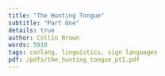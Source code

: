 ```yaml
---
title: "The Hunting Tongue"
subtitle: "Part One"
details: true
author: Collin Brown
words: 5910
tags: conlang, linguistics, sign languages
pdf: /pdfs/the_hunting_tongue_pt1.pdf
---
```


<html><meta content="text/html; charset=UTF-8" http-equiv="content-type">
        <style type="text/css">
            table td,table th {
                padding: 0
            }

            .c13 {
                border-right-style: solid;
                padding: 5pt 5pt 5pt 5pt;
                border-bottom-color: #000000;
                border-top-width: 1pt;
                border-right-width: 1pt;
                border-left-color: #000000;
                vertical-align: middle;
                border-right-color: #000000;
                border-left-width: 1pt;
                border-top-style: solid;
                background-color: #e6b8af;
                border-left-style: solid;
                border-bottom-width: 1pt;
                width: 52.5pt;
                border-top-color: #000000;
                border-bottom-style: solid
            }

            .c34 {
                border-right-style: solid;
                padding: 5pt 5pt 5pt 5pt;
                border-bottom-color: #000000;
                border-top-width: 1pt;
                border-right-width: 1pt;
                border-left-color: #000000;
                vertical-align: middle;
                border-right-color: #000000;
                border-left-width: 1pt;
                border-top-style: solid;
                background-color: #b7b7b7;
                border-left-style: solid;
                border-bottom-width: 1pt;
                width: 52.5pt;
                border-top-color: #000000;
                border-bottom-style: solid
            }

            .c6 {
                border-right-style: solid;
                padding: 5pt 5pt 5pt 5pt;
                border-bottom-color: #000000;
                border-top-width: 1pt;
                border-right-width: 1pt;
                border-left-color: #000000;
                vertical-align: middle;
                border-right-color: #000000;
                border-left-width: 1pt;
                border-top-style: solid;
                background-color: #e6b8af;
                border-left-style: solid;
                border-bottom-width: 1pt;
                width: 57.8pt;
                border-top-color: #000000;
                border-bottom-style: solid
            }

            .c24 {
                border-right-style: solid;
                padding: 5pt 5pt 5pt 5pt;
                border-bottom-color: #000000;
                border-top-width: 1pt;
                border-right-width: 1pt;
                border-left-color: #000000;
                vertical-align: middle;
                border-right-color: #000000;
                border-left-width: 1pt;
                border-top-style: solid;
                background-color: #cccccc;
                border-left-style: solid;
                border-bottom-width: 1pt;
                width: 53.2pt;
                border-top-color: #000000;
                border-bottom-style: solid
            }

            .c50 {
                border-right-style: solid;
                padding: 5pt 5pt 5pt 5pt;
                border-bottom-color: #000000;
                border-top-width: 1pt;
                border-right-width: 1pt;
                border-left-color: #000000;
                vertical-align: middle;
                border-right-color: #000000;
                border-left-width: 1pt;
                border-top-style: solid;
                background-color: #efefef;
                border-left-style: solid;
                border-bottom-width: 1pt;
                width: 57.8pt;
                border-top-color: #000000;
                border-bottom-style: solid
            }

            .c31 {
                border-right-style: solid;
                padding: 5pt 5pt 5pt 5pt;
                border-bottom-color: #000000;
                border-top-width: 1pt;
                border-right-width: 1pt;
                border-left-color: #000000;
                vertical-align: middle;
                border-right-color: #000000;
                border-left-width: 1pt;
                border-top-style: solid;
                background-color: #fce5cd;
                border-left-style: solid;
                border-bottom-width: 1pt;
                width: 52.5pt;
                border-top-color: #000000;
                border-bottom-style: solid
            }

            .c53 {
                border-right-style: solid;
                padding: 5pt 5pt 5pt 5pt;
                border-bottom-color: #000000;
                border-top-width: 1pt;
                border-right-width: 1pt;
                border-left-color: #000000;
                vertical-align: middle;
                border-right-color: #000000;
                border-left-width: 1pt;
                border-top-style: solid;
                background-color: #fce5cd;
                border-left-style: solid;
                border-bottom-width: 1pt;
                width: 57.8pt;
                border-top-color: #000000;
                border-bottom-style: solid
            }

            .c33 {
                border-right-style: solid;
                padding: 5pt 5pt 5pt 5pt;
                border-bottom-color: #000000;
                border-top-width: 1pt;
                border-right-width: 1pt;
                border-left-color: #000000;
                vertical-align: middle;
                border-right-color: #000000;
                border-left-width: 1pt;
                border-top-style: solid;
                background-color: #d9d9d9;
                border-left-style: solid;
                border-bottom-width: 1pt;
                width: 172.5pt;
                border-top-color: #000000;
                border-bottom-style: solid
            }

            .c9 {
                border-right-style: solid;
                padding: 5pt 5pt 5pt 5pt;
                border-bottom-color: #000000;
                border-top-width: 1pt;
                border-right-width: 1pt;
                border-left-color: #000000;
                vertical-align: middle;
                border-right-color: #000000;
                border-left-width: 1pt;
                border-top-style: solid;
                background-color: #f4cccc;
                border-left-style: solid;
                border-bottom-width: 1pt;
                width: 53.2pt;
                border-top-color: #000000;
                border-bottom-style: solid
            }

            .c45 {
                border-right-style: solid;
                padding: 5pt 5pt 5pt 5pt;
                border-bottom-color: #000000;
                border-top-width: 1pt;
                border-right-width: 1pt;
                border-left-color: #000000;
                vertical-align: middle;
                border-right-color: #000000;
                border-left-width: 1pt;
                border-top-style: solid;
                background-color: #efefef;
                border-left-style: solid;
                border-bottom-width: 1pt;
                width: 58.5pt;
                border-top-color: #000000;
                border-bottom-style: solid
            }

            .c27 {
                border-right-style: solid;
                padding: 5pt 5pt 5pt 5pt;
                border-bottom-color: #000000;
                border-top-width: 1pt;
                border-right-width: 1pt;
                border-left-color: #000000;
                vertical-align: middle;
                border-right-color: #000000;
                border-left-width: 1pt;
                border-top-style: solid;
                background-color: #efefef;
                border-left-style: solid;
                border-bottom-width: 1pt;
                width: 52.5pt;
                border-top-color: #000000;
                border-bottom-style: solid
            }

            .c20 {
                border-right-style: solid;
                padding: 5pt 5pt 5pt 5pt;
                border-bottom-color: #000000;
                border-top-width: 1pt;
                border-right-width: 1pt;
                border-left-color: #000000;
                vertical-align: middle;
                border-right-color: #000000;
                border-left-width: 1pt;
                border-top-style: solid;
                background-color: #d9d9d9;
                border-left-style: solid;
                border-bottom-width: 1pt;
                width: 57.8pt;
                border-top-color: #000000;
                border-bottom-style: solid
            }

            .c37 {
                border-right-style: solid;
                padding: 5pt 5pt 5pt 5pt;
                border-bottom-color: #000000;
                border-top-width: 1pt;
                border-right-width: 1pt;
                border-left-color: #000000;
                vertical-align: middle;
                border-right-color: #000000;
                border-left-width: 1pt;
                border-top-style: solid;
                background-color: #d9d9d9;
                border-left-style: solid;
                border-bottom-width: 1pt;
                width: 48.8pt;
                border-top-color: #000000;
                border-bottom-style: solid
            }

            .c8 {
                border-right-style: solid;
                padding: 5pt 5pt 5pt 5pt;
                border-bottom-color: #000000;
                border-top-width: 1pt;
                border-right-width: 1pt;
                border-left-color: #000000;
                vertical-align: middle;
                border-right-color: #000000;
                border-left-width: 1pt;
                border-top-style: solid;
                background-color: #efefef;
                border-left-style: solid;
                border-bottom-width: 1pt;
                width: 32.2pt;
                border-top-color: #000000;
                border-bottom-style: solid
            }

            .c2 {
                border-right-style: solid;
                padding: 5pt 5pt 5pt 5pt;
                border-bottom-color: #000000;
                border-top-width: 1pt;
                border-right-width: 1pt;
                border-left-color: #000000;
                vertical-align: middle;
                border-right-color: #000000;
                border-left-width: 1pt;
                border-top-style: solid;
                background-color: #f4cccc;
                border-left-style: solid;
                border-bottom-width: 1pt;
                width: 57.8pt;
                border-top-color: #000000;
                border-bottom-style: solid
            }

            .c10 {
                border-right-style: solid;
                padding: 5pt 5pt 5pt 5pt;
                border-bottom-color: #000000;
                border-top-width: 1pt;
                border-right-width: 1pt;
                border-left-color: #000000;
                vertical-align: middle;
                border-right-color: #000000;
                border-left-width: 1pt;
                border-top-style: solid;
                background-color: #b7b7b7;
                border-left-style: solid;
                border-bottom-width: 1pt;
                width: 53.2pt;
                border-top-color: #000000;
                border-bottom-style: solid
            }

            .c7 {
                border-right-style: solid;
                padding: 5pt 5pt 5pt 5pt;
                border-bottom-color: #000000;
                border-top-width: 1pt;
                border-right-width: 1pt;
                border-left-color: #000000;
                vertical-align: middle;
                border-right-color: #000000;
                border-left-width: 1pt;
                border-top-style: solid;
                background-color: #b7b7b7;
                border-left-style: solid;
                border-bottom-width: 1pt;
                width: 398.2pt;
                border-top-color: #000000;
                border-bottom-style: solid
            }

            .c36 {
                border-right-style: solid;
                padding: 5pt 5pt 5pt 5pt;
                border-bottom-color: #000000;
                border-top-width: 1pt;
                border-right-width: 1pt;
                border-left-color: #000000;
                vertical-align: middle;
                border-right-color: #000000;
                border-left-width: 1pt;
                border-top-style: solid;
                border-left-style: solid;
                border-bottom-width: 1pt;
                width: 52.5pt;
                border-top-color: #000000;
                border-bottom-style: solid
            }

            .c57 {
                border-right-style: solid;
                padding: 5pt 5pt 5pt 5pt;
                border-bottom-color: #000000;
                border-top-width: 1pt;
                border-right-width: 1pt;
                border-left-color: #000000;
                vertical-align: middle;
                border-right-color: #000000;
                border-left-width: 1pt;
                border-top-style: solid;
                border-left-style: solid;
                border-bottom-width: 1pt;
                width: 58.5pt;
                border-top-color: #000000;
                border-bottom-style: solid
            }

            .c62 {
                border-right-style: solid;
                padding: 5pt 5pt 5pt 5pt;
                border-bottom-color: #000000;
                border-top-width: 1pt;
                border-right-width: 1pt;
                border-left-color: #000000;
                vertical-align: middle;
                border-right-color: #000000;
                border-left-width: 1pt;
                border-top-style: solid;
                border-left-style: solid;
                border-bottom-width: 1pt;
                width: 48.8pt;
                border-top-color: #000000;
                border-bottom-style: solid
            }

            .c65 {
                border-right-style: solid;
                padding: 5pt 5pt 5pt 5pt;
                border-bottom-color: #000000;
                border-top-width: 1pt;
                border-right-width: 1pt;
                border-left-color: #000000;
                vertical-align: middle;
                border-right-color: #000000;
                border-left-width: 1pt;
                border-top-style: solid;
                border-left-style: solid;
                border-bottom-width: 1pt;
                width: 57.8pt;
                border-top-color: #000000;
                border-bottom-style: solid
            }

            .c70 {
                border-right-style: solid;
                padding: 5pt 5pt 5pt 5pt;
                border-bottom-color: #000000;
                border-top-width: 1pt;
                border-right-width: 1pt;
                border-left-color: #000000;
                vertical-align: middle;
                border-right-color: #000000;
                border-left-width: 1pt;
                border-top-style: solid;
                border-left-style: solid;
                border-bottom-width: 1pt;
                width: 404.2pt;
                border-top-color: #000000;
                border-bottom-style: solid
            }

            .c26 {
                border-right-style: solid;
                padding: 5pt 5pt 5pt 5pt;
                border-bottom-color: #000000;
                border-top-width: 1pt;
                border-right-width: 1pt;
                border-left-color: #000000;
                vertical-align: middle;
                border-right-color: #000000;
                border-left-width: 1pt;
                border-top-style: solid;
                border-left-style: solid;
                border-bottom-width: 1pt;
                width: 57pt;
                border-top-color: #000000;
                border-bottom-style: solid
            }

            .c58 {
                border-right-style: solid;
                padding: 5pt 5pt 5pt 5pt;
                border-bottom-color: #000000;
                border-top-width: 1pt;
                border-right-width: 1pt;
                border-left-color: #000000;
                vertical-align: middle;
                border-right-color: #000000;
                border-left-width: 1pt;
                border-top-style: solid;
                border-left-style: solid;
                border-bottom-width: 1pt;
                width: 32.2pt;
                border-top-color: #000000;
                border-bottom-style: solid
            }

            .c51 {
                border-right-style: solid;
                padding: 5pt 5pt 5pt 5pt;
                border-bottom-color: #000000;
                border-top-width: 1pt;
                border-right-width: 1pt;
                border-left-color: #000000;
                vertical-align: middle;
                border-right-color: #000000;
                border-left-width: 1pt;
                border-top-style: solid;
                border-left-style: solid;
                border-bottom-width: 1pt;
                width: 317.2pt;
                border-top-color: #000000;
                border-bottom-style: solid
            }

            .c35 {
                border-right-style: solid;
                padding: 5pt 5pt 5pt 5pt;
                border-bottom-color: #000000;
                border-top-width: 1pt;
                border-right-width: 1pt;
                border-left-color: #000000;
                vertical-align: middle;
                border-right-color: #000000;
                border-left-width: 1pt;
                border-top-style: solid;
                border-left-style: solid;
                border-bottom-width: 1pt;
                width: 53.2pt;
                border-top-color: #000000;
                border-bottom-style: solid
            }

            .c69 {
                border-right-style: solid;
                padding: 5pt 5pt 5pt 5pt;
                border-bottom-color: #000000;
                border-top-width: 1pt;
                border-right-width: 1pt;
                border-left-color: #000000;
                vertical-align: middle;
                border-right-color: #000000;
                border-left-width: 1pt;
                border-top-style: solid;
                border-left-style: solid;
                border-bottom-width: 1pt;
                width: 81pt;
                border-top-color: #000000;
                border-bottom-style: solid
            }

            .c68 {
                border-right-style: solid;
                padding: 5pt 5pt 5pt 5pt;
                border-bottom-color: #000000;
                border-top-width: 1pt;
                border-right-width: 1pt;
                border-left-color: #000000;
                vertical-align: middle;
                border-right-color: #000000;
                border-left-width: 1pt;
                border-top-style: solid;
                border-left-style: solid;
                border-bottom-width: 1pt;
                width: 173.2pt;
                border-top-color: #000000;
                border-bottom-style: solid
            }

            .c18 {
                margin-left: 72pt;
                padding-top: 0pt;
                padding-left: 0pt;
                padding-bottom: 0pt;
                line-height: 2.0;
                orphans: 2;
                widows: 2;
                text-align: left;
                margin-right: 36pt
            }

            .c21 {
                margin-left: 36pt;
                padding-top: 0pt;
                padding-bottom: 0pt;
                line-height: 2.0;
                page-break-after: avoid;
                orphans: 2;
                widows: 2;
                text-align: left;
                margin-right: 36pt
            }

            .c5 {
                margin-left: 36pt;
                padding-top: 0pt;
                text-indent: 36pt;
                padding-bottom: 0pt;
                line-height: 2.0;
                orphans: 2;
                widows: 2;
                text-align: left;
                margin-right: 36pt
            }

            .c22 {
                margin-left: 36pt;
                padding-top: 0pt;
                padding-bottom: 0pt;
                line-height: 2.0;
                orphans: 2;
                widows: 2;
                text-align: left;
                margin-right: 36pt
            }

            .c11 {
                color: #000000;
                font-weight: 700;
                text-decoration: none;
                vertical-align: baseline;
                font-size: 12pt;
                font-family: "Times New Roman";
                font-style: italic
            }

            .c55 {
                padding-top: 0pt;
                padding-bottom: 0pt;
                line-height: 2.0;
                page-break-after: avoid;
                orphans: 2;
                widows: 2;
                text-align: center
            }

            .c3 {
                color: #000000;
                font-weight: 400;
                text-decoration: none;
                vertical-align: baseline;
                font-size: 10pt;
                font-family: "Times New Roman";
                font-style: italic
            }

            .c17 {
                color: #000000;
                font-weight: 700;
                text-decoration: none;
                vertical-align: baseline;
                font-size: 12pt;
                font-family: "Times New Roman";
                font-style: normal
            }

            .c46 {
                padding-top: 0pt;
                padding-bottom: 0pt;
                line-height: 2.0;
                orphans: 2;
                widows: 2;
                text-align: left;
                margin-right: 36pt
            }

            .c0 {
                color: #000000;
                font-weight: 400;
                text-decoration: none;
                vertical-align: baseline;
                font-size: 12pt;
                font-family: "Times New Roman";
                font-style: normal
            }

            .c48 {
                color: #000000;
                font-weight: 400;
                text-decoration: none;
                vertical-align: baseline;
                font-size: 12pt;
                font-family: "Times New Roman"
            }

            .c30 {
                color: #000000;
                font-weight: 400;
                text-decoration: none;
                vertical-align: baseline;
                font-family: "Times New Roman";
                font-style: normal
            }

            .c19 {
                color: #000000;
                font-weight: 400;
                text-decoration: none;
                font-size: 12pt;
                font-family: "Times New Roman";
                font-style: normal
            }

            .c15 {
                padding-top: 0pt;
                padding-bottom: 0pt;
                line-height: 1.0;
                orphans: 2;
                widows: 2;
                text-align: left
            }

            .c47 {
                padding-top: 0pt;
                padding-bottom: 0pt;
                line-height: 2.0;
                orphans: 2;
                widows: 2;
                text-align: left
            }

            .c49 {
                color: #000000;
                font-weight: 400;
                text-decoration: none;
                vertical-align: baseline;
                font-family: "Times New Roman"
            }

            .c52 {
                margin-left: auto;
                border-spacing: 0;
                border-collapse: collapse;
                margin-right: auto
            }

            .c1 {
                padding-top: 0pt;
                padding-bottom: 0pt;
                line-height: 1.0;
                text-align: center
            }

            .c4 {
                text-decoration-skip-ink: none;
                -webkit-text-decoration-skip: none;
                color: #1155cc;
                text-decoration: underline
            }

            .c32 {
                text-decoration-skip-ink: none;
                -webkit-text-decoration-skip: none;
                text-decoration: underline
            }

            .c61 {
                text-decoration-skip-ink: none;
                -webkit-text-decoration-skip: none;
                text-decoration: line-through
            }

            .c71 {
                background-color: #ffffff;
                max-width: 468pt;
                padding: 72pt 72pt 72pt 72pt
            }

            .c29 {
                color: inherit;
                text-decoration: inherit
            }

            .c63 {
                width: 33%;
                height: 1px
            }

            .c56 {
                padding: 0;
                margin: 0
            }

            .c42 {
                font-size: 14pt;
                font-weight: 700
            }

            .c12 {
                height: 0pt
            }

            .c14 {
                font-size: 10pt
            }

            .c59 {
                background-color: #fce5cd
            }

            .c28 {
                font-style: italic
            }

            .c60 {
                background-color: #efefef
            }

            .c38 {
                background-color: #f4cccc
            }

            .c54 {
                background-color: #d9d9d9
            }

            .c40 {
                background-color: #cccccc
            }

            .c39 {
                height: 22pt
            }

            .c25 {
                height: 12pt
            }

            .c16 {
                vertical-align: super
            }

            .c64 {
                height: 18pt
            }

            .c67 {
                margin-left: 72pt
            }

            .c43 {
                font-size: 8pt
            }

            .c72 {
                font-size: 14pt
            }

            .c41 {
                background-color: #e6b8af
            }

            .c66 {
                background-color: #b7b7b7
            }

            .c23 {
                height: 20pt
            }

            .c44 {
                background-color: #fff2cc
            }
        </style>
    </head>

On [a (not-so) recent Reddit thread](https://www.reddit.com/r/conlangs/comments/ufqfhb/are_there_any_conlang_ideas_that_intrigue_you_but/) on the [/r/conlangs subreddit](https://www.reddit.com/r/conlangs/), user [/u/Pace-Quirky](https://www.reddit.com/user/Pace-Quirky) floated the idea of a mixed spoken and sign language, and I chimed in with a link to Logan Kearsley’s [“Thoughts on Sign Language Design,”](https://gliese1337.blogspot.com/2016/09/thoughts-on-sign-language-design.html?m=1) in which he discusses the evolution of modern American Sign Language from Old French Sign Language.^[When I began this essay, this thread was recent, but it is increasingly less-so as the scope of this essay grows and other tasks eat up my time.] This got me thinking: I’ve been wanting to design a sign language for a while now; similarly, I’ve had something of an interest in Chakobsa (the [Caucasian language](https://en.wikipedia.org/wiki/Chakobsa), not the [*Dune* one](https://dune.fandom.com/wiki/Chakobsa)); and it occurred to me a few days ago that it might be interesting to explore the evolution of sign languages and secret languages by creating one of my own. Today, we’ll be creating a mixed language, both spoken and signed, that will serve as a secret language among the nobility of some far-flung region in my fantasy fiction, and hopefully we’ll learn a little something along the way.

I feel I should state up front that a hybrid sign-spoken language goes against the inherent purpose of sign languages; that is, a hybrid language is biased towards those who are hearing. This put me off developing such a language for a while; I didn’t want it to seem as though the signed portions of the language were decorative or fanciful as that would seem to diminish the importance of sign languages and deaf culture. However, I think such a project could yield quite interesting results and so I want to be explicit that this is an entirely artistic endeavor.

Hopefully this explanation satisfies you, but I would love to hear more people’s opinions on this subject.

# 1 | THE HUNTING LANGUAGE

Chakobsa is a language made by David Peterson, Frank Herbert, and a caste of Circassian knights from the Caucasus—or something like that, if Google is to be believed. There are really two things that people refer to as Chakosa: the first, a secret language used by Circassian nobility, often referred to as “The Hunting Tongue,” about which we know too little, and the second, a language from Frank Herbert’s *Dune*, used by various peoples and factions in the story, recently fleshed out into a full constructed language by David Peterson for the adaptation by Dennis Villeneuve.

This first Chakobsa is referenced in a few books and a handful of accounts, but it is difficult to say anything substantial about it other than that it might be a sort of code in the vein of Pig Latin—based on Circassian—though it may alternatively have been a distinct language ambiguously related to the local Caucasian family. In any case, this Chakobsa was used by the knights and princes of Circassia as a secret language, meant to ensure important information could be kept entirely between them. We know that it existed; we know roughly where it was used and who used it; and beyond that, to my knowledge, we know almost nothing.

*Dune’s* Chakobsa, on the other hand, was recently fleshed out into a conlang, so while there’s more to say about it there isn’t much worth discussing here (since our language will look considerably different). I’ll direct you to a brief look at Chakobsan orthography and Peterson’s streams, during which he has done some translations in the language. Much like the real-world’s Chakobsa, it seems like whoever controls which details get out about Peterson’s version of the language has opted for secrecy.

When it comes to the phonology of Peterson’s Chakobsa, we can make a few guesses based on its orthography, though presuming that the writing system is less-than-phonetic, any guesses will be just that: guesses. The language seems to be reminiscent of modern Arabic languages, featuring three short vowels, /i u a/, and five long vowels, /iː uː eː oː aː/. There are a few diphthongs, again like Arabic, but accurate IPA notation seems to disappear when it comes to the consonants. Fishing around through his streams, we can piece together an idea of the language: it seems to feature plain, voiced, and ejective stops with a couple affricates, presumably /t͡s/ and /t͡ʃ/. There appear to be dental non-sibilant fricatives, again like (Classical) Arabic, and a uvular stop, /q/. The Semitic influences are undeniable, I think, though the writing system is much more akin to the Brahmic scripts, especially Tamil. It definitely seems neat, if the bits and pieces I’ve managed to find are any indication, though we should probably move on before we get too wrapped up in it. Our purpose here isn’t to design a language akin to his nor even to the Caucasian languages necessarily.

We’re more interested in the broad idea than in the particulars; our hunting tongue will draw on a great number of sources—the Circassian languages, of course, if only because I love the Caucasian languages a little too much, but also several other families. Any similarities with Peterson’s will be entirely accidental (or, likelier, due to our drawing on similar influences). I likely won’t be able to restrain myself: I’ll put together a little writing system for our language; I’ve been itching to draw on Hebrew and Javanese, so that’ll be where we find our own influences.

This essentially wraps up our brief exploration of Chakobsa and my laying out of a vague roadmap for the rest of this essay. Sadly, there isn’t a whole lot to say about the real world’s Chakobsa, and *Dune*’s isn’t entirely pertinent to our discussion here today, so it’s about time we get around to talking about sign languages.

# 2 | SIGN LANGUAGE CHARACTERISTICS & ORIGIN

It really is a shame more conlangers don’t create sign languages, though I understand why they tend not to: most of us, I assume, use spoken languages as our primary means of communication, so it makes sense that our interest would be in that form primarily. There exist a number of purely written conlangs—that is, conlangs which lack any phonology at all, not those that simply go unspoken—and while these are neat, I’ve not run into too many that go the opposite direction: lacking an (in-world) writing system. To bring Peterson back again, Dothraki from *Game of Thrones* lacks a script; its speakers are nomadic peoples who haven’t developed a need for one, but I honestly can’t call to mind many others (at least, among the big names) that share this (lack of a) feature.

Plenty of real world languages lack a script or don’t make frequent use of one. Many of the Caucasian languages are primarily spoken, with their speakers writing in Georgian or Russian, and the same goes for some of the Chinese languages and Mandarin. We could do the same for our hunting language, but I’m also just a sucker for creating writing systems, so I don’t know if I can help myself. Ah, but we’re meant to be talking about sign languages.

Sign languages have existed for quite a long time, but it wasn’t until the early modern period that we saw—at least, in Europe—their institutional systematization and diffusion.^[Power JM, Grimm GW, List J-M. 2020 Evolutionary dynamics in the dispersal of sign languages. R. Soc. open sci. 7: 191100. [http://dx.doi.org/10.1098/rsos.191100](http://dx.doi.org/10.1098/rsos.191100)] Their evolution has been studied extensively, though their classification into nice families seems to elude academics; it isn’t clear precisely where all modern sign languages evolved from, though the sign language that most my readers will be most familiar with, American sign language (ASL), ultimately comes from Old French Sign Language (OFSL). Modern French sign language (FSL) also came from OFSL, though ASL and FSL are no longer mutually intelligible. Like spoken languages, sign languages evolve and dissimilate, so there must be some discernible mechanisms driving this that we can emulate in our own conlang.

First, we should talk about the distinctive features of signs and determine which notation we might use to describe them. Then, I’d like to briefly talk about how the context in which our language will be situated might affect its development (specifically with regards to its signs).

Those without much experience with sign languages might think that the only real mechanism for conveying information is the hands, but many sign languages make use of a number of related dimensions and mechanisms that make describing signs somewhat more difficult than (broadly) describing phonemes. Consulting David Peterson’s [Sign Language IPA (SLIPA)](https://dedalvs.com/slipa.html), we can break the various dimensions common to sign languages down into the following: the place where the sign is made (on or near the body), the movement of the hand(s), their shape, their orientation, facial expressions and gestures, and indexation (or the referencing of certain arguments by direct gesturing, pointing, etc).^[Peterson, David. “Sign Language IPA,” [dedalvs.com](https://dedalvs.com/) (Oct. 2021): [https://dedalvs.com/slipa.html](https://dedalvs.com/slipa.html)] Peterson has outlined a notation for describing these which I will likely draw on to develop our signs; I considered my two alternatives—creating my own notation or simply describing each sign in long-form—and while I will probably resort to the latter in many places, it might do well to try out SLIPA, if only to bring it marginally more into the mainstream conlang discourse.

In her 1991 article on “Urban and Rural Sign Language in India,” Jill Jepson explores the differences between the sign languages employed by India’s deaf urbanites and its rural deaf communities, specifically looking at the two languages’ communicative efficacy. She characterizes the former—urban ISL (or UISL—as “appeal[ing] primarily to linguistic conventions shared by members of the sign community” while the latter—rural ISL (or RISL)—appeals instead to “communal nonlinguistic knowledge of the cultural and physical environment.”^[Jepson, Jill. “Urban and Rural Sign Language in India,” *Language in Society* 20, no. 1 (Mar. 1991): 38.] That is to say that the context in which these languages are acquired and transmitted shapes the degree of arbitrariness and iconicity to be found in their signs—each being particularly equipped to transmit information between the members of their respective communities. Granted, this article is now around thirty years old, we can draw on it in conjunction with some more recent publications to determine how our language might look due to the context in which it is situated.

Jepson describes RISL as “a collection of related community-based or even familiosyncratic idioms used by deaf individuals and by the hearing when they interact with deaf people.”^[Jepson, “Sign Language in India, 41.] In essence, RISL grew out of highly localized sign languages and remains very distinct from place to place, unlike the relative universality of UISL. We would expect our constructed language, arising in pre-modern times, to reflect this highly localized nature, and it would be reasonable to assume that it would have grown out of a tight-knit community, maybe even a family. Since we lack any examples of truly half-spoken, half-signed languages in our world—only the interwoven use of distinct fully spoken and fully signed languages—we’re going to have to reason about why we pick and choose particular features more on the basis of believability than reality. That is, since we can’t say, “feature X makes sense because it can be found in natural language Y,” we’ll have to say “feature X makes sense because it has certain similarities to feature Y which is present in natural language Z.” For example, we know that sound symbolism and its signed equivalent exist but we have (to my knowledge) no wealth of research about their interaction: do we say that our constructed language sees no interplay between the two or do we extrapolate a sort of hybrid sound-sign symbolism? Since the latter approach would seem to have more room for creativity, we’re going to go with it, though it will require that we engage in a bit more reasoning and explanation for each feature we add.

You’re going to run into this problem whenever you’re making languages that don’t quite fit the structures found in our world, but the existence of a language similar to the one we’re making doesn’t seem to be outside the realm of believability so we still have room to appeal to real world examples of spoken and signed languages to back up any claims we make.

To return to real world sign languages, we see a similar situation to the division between UISL and RISL in Trinidad, as Ben Braithwaite reports in his much more recent article, “Language Contact and the History of Sign Language in Trinidad and Tobago.” Within, he describes two accounts of the use of local signs before the introduction of ASL to the islands; the first, a government account, states that local signs existed for “the names of foods, fruits, vegetables, and festivals which are indigenous to [the] islands” but were not extensive enough to form a unique language. On the other hand, Braithwaite states that older members of the community “insist that they already had their own language, developed in the school and passed on through successive generations.”^[Braithwaite, Ben. “Language Contact and the History of Sign Language in Trinidad and Tobago,” *Sign Language Studies* 19, no. 1 (Fall 2018): 6.] This disjoint between accounts somewhat mirrors the language used in discussions of RISL and UISL, with the former often being seen as “rustic” or “primitive.” We obviously know that no language is primitive—each is equipped for its purposes and can evolve to accommodate new modes, but it can tell us a bit about how we might expect our constructed language to function. We might expect our language to have developed out of a fusion—not quite a pidginization, though perhaps similar—which saw the sign language extended in its use, spreading beyond the small family or community which produced it, and eventually interweaving with the spoken language inextricably. We see the melding of sign languages in the real world: to return to the Trinidad and Tobago example, Braithwaite states that “younger signers see TTSL as a mixed language, combining indigenous forms with influence from ASL,” while older signers are more likely to “consider ASL and TTSL to be completely different languages.”^[Braithwaite, “History of Sign Language in Trinidad and Tobago,” 14.] Similarly, creoles and pidgins form when spoken languages blend together.^[Of course, this is more complicated than a simple “blending,” but this isn’t an essay about creoles so we’ll leave it at that.] If we extend this model to a spoken and signed hybrid language, we might see older speakers use two distinct languages, one spoken and one signed, with younger speakers progressively mixing the two, until later generations no longer recognize the difference between them. We would expect to see certain patterns in the resulting language akin to those found in pidgins and creoles: speakers might shift the meanings of signs to be closer in line with their associated spoken words (and vice versa) and the grammar of the spoken and signed languages would likely adjust—to some degree—to fit with the other.

One pitfall I want to avoid though is treating the signed portion of the language as subordinate to the spoken half; instead, I’d like to make a language where each complements the other. We might imagine a language that has three different modes: a fully spoken mode (for those who cannot see one one another), a fully signed mode (for deaf signers or those who cannot or do not want to be heard), and the mixed mode (for standard use). However, this seems to cast into doubt whether each isn’t really an independent language, and we aren’t setting out here to make two languages, only one.

Furthermore, we have to (again) acknowledge the fact that such a hybrid language goes against the purpose of real-world sign languages and is inherently biased to those who are not deaf. Many are familiar with sim-com, or simultaneous communication, which is the use of one sign language at the same time as one spoken language, but this is obviously not the kind of system we hope to make; however, it does (somewhat) avoid this bias towards non-deaf people (albeit often imperfectly).

One idea regarding the interplay of signs and speech that I was initially a fan of is this: we would use the signed portion of a word much like how (some) Chinese characters use radicals. The opposite could also be true for other words: spoken portions could sometimes serve to distinguish between homosigns (words that are signed the same way). For example, if English were to feature this, we may say the words “bat” and “bat” while signing the words for animal and tool respectively in order to differentiate between them. The inverse would see us use spoken components to distinguish homosigns—ʙᴇᴇʀ and ʙʀᴏᴡɴ are near homosigns, so we’ll use them; you would sign ʙᴇᴇʀ while saying “drink,” or something to that effect, and you would sign ʙʀᴏᴡɴ while saying “color.” This does strike some sort of balance—neither the signed nor spoken parts of a given word would be more or less important than the other—but I do worry that sticking to this method relegates both components of the language to a single role. Instead, this will be one of many ways that the signed and spoken portions of our language intertwine. Most words will not work this way; I truly do not want to relegate either part of the language to a secondary status.

# 3 | SIGNED PHONOLOGY

I intend to use David Peterson’s SLIPA to outline the signs in this language; I haven’t actually seen anyone use it before, though perhaps this speaks more to my own ignorance than to any actual lack of examples. Back in 2017, David Peterson noted that he hadn’t run into any examples of conlangers using SLIPA, though that was six years ago so there’s a good chance at least someone has made use of it since.^[Peterson seems to do some amount of communication on Tumblr, which is where I found him [talking a bit about SLIPA](https://www.tumblr.com/blog/view/dedalvs/155445835115?source=share).] In any case, as I’m not nearly as familiar with SLIPA as I am with the IPA, obviously, there’s a good chance I slip up here and there. Try not to hold it against me.

In terms of our approach, the most obvious influence on the signed portion of our language is likely to be Peterson’s [KNSL](https://dedalvs.com/knsl/main.html). There aren’t a whole lot of constructed sign languages out there; fewer, which make use of SLIPA. I don’t intend to ~~steal~~ borrow any of KNSL’s phonology (at least not directly), only to take Peterson’s approach to sign-conlanging as a guide.

For the signed portion of our language, we’re going to need to outline a phonology; this includes hand-shapes, placements, orientations, and movements. We might also outline certain non-manual facets of sign language phonology such as expression and body behaviors, but we’ll hold off on those until we’ve covered the aforementioned manual features.

Because I’m an absolute zealot for diachronic conlanging, I’m going to outline the modern form of the signed phonology, followed by an explanation of the (rough) evolution leading from our homesigns to this phonology. Anyways, let’s lay out the modern handshapes.

## 
<div id="table-container">
<table class="c52">
            <tr class="c39">
                <td class="c7" colspan="8" rowspan="1">
                    <p class="c1">
                        <span class="c11">Modern Handshape Inventory</span>
                    </p>
                </td>
            </tr>
            <tr class="c39">
                <td class="c40 c69" colspan="2" rowspan="2">
                    <p class="c1">
                        <span class="c3">Curled Fingers</span>
                    </p>
                </td>
                <td class="c40 c51" colspan="6" rowspan="1">
                    <p class="c1">
                        <span class="c3">Extended Fingers</span>
                    </p>
                </td>
            </tr>
            <tr class="c39">
                <td class="c35 c60" colspan="1" rowspan="1">
                    <p class="c1">
                        <span class="c3">Closed</span>
                    </p>
                </td>
                <td class="c35 c60" colspan="1" rowspan="1">
                    <p class="c1">
                        <span class="c3">1 Finger</span>
                    </p>
                </td>
                <td class="c35 c60" colspan="1" rowspan="1">
                    <p class="c1">
                        <span class="c3">2 Finger</span>
                    </p>
                </td>
                <td class="c27" colspan="1" rowspan="1">
                    <p class="c1">
                        <span class="c3">3 Finger</span>
                    </p>
                </td>
                <td class="c27" colspan="1" rowspan="1">
                    <p class="c1">
                        <span class="c3">4 Finger</span>
                    </p>
                </td>
                <td class="c27" colspan="1" rowspan="1">
                    <p class="c1">
                        <span class="c3">5 Finger</span>
                    </p>
                </td>
            </tr>
            <tr class="c23">
                <td class="c37" colspan="1" rowspan="2">
                    <p class="c1">
                        <span class="c3">Fully Curled</span>
                    </p>
                </td>
                <td class="c8" colspan="1" rowspan="1">
                    <p class="c1">
                        <span class="c30 c43">Total</span>
                    </p>
                </td>
                <td class="c35 c41" colspan="1" rowspan="1">
                    <p class="c1">
                        <span class="c0">A &nbsp;S</span>
                    </p>
                </td>
                <td class="c35 c41" colspan="1" rowspan="1">
                    <p class="c1">
                        <span class="c0">G &nbsp;I</span>
                    </p>
                </td>
                <td class="c35 c41" colspan="1" rowspan="1">
                    <p class="c1">
                        <span class="c0">U &nbsp;V</span>
                    </p>
                </td>
                <td class="c13" colspan="1" rowspan="1">
                    <p class="c1">
                        <span class="c0">&#430;&nbsp;&#11390;&nbsp;&#434;</span>
                    </p>
                </td>
                <td class="c13" colspan="1" rowspan="1">
                    <p class="c1">
                        <span class="c0">&#11364;</span>
                    </p>
                </td>
                <td class="c13" colspan="1" rowspan="1">
                    <p class="c1">
                        <span class="c0">B &nbsp;&#401;</span>
                    </p>
                </td>
            </tr>
            <tr class="c23">
                <td class="c8" colspan="1" rowspan="1">
                    <p class="c1">
                        <span class="c30 c43">Mixed</span>
                    </p>
                </td>
                <td class="c9" colspan="1" rowspan="1">
                    <p class="c1">
                        <span class="c0">&#358;</span>
                    </p>
                </td>
                <td class="c35" colspan="1" rowspan="1">
                    <p class="c1 c25">
                        <span class="c0"></span>
                    </p>
                </td>
                <td class="c9" colspan="1" rowspan="1">
                    <p class="c1">
                        <span class="c0">L &nbsp;Y &nbsp;&#374;</span>
                    </p>
                </td>
                <td class="c36 c38" colspan="1" rowspan="1">
                    <p class="c1">
                        <span class="c0">&Uuml;&nbsp;&Yuml;</span>
                    </p>
                </td>
                <td class="c36" colspan="1" rowspan="1">
                    <p class="c1 c25">
                        <span class="c0"></span>
                    </p>
                </td>
                <td class="c36" colspan="1" rowspan="1">
                    <p class="c1 c25">
                        <span class="c0"></span>
                    </p>
                </td>
            </tr>
            <tr class="c23">
                <td class="c37" colspan="1" rowspan="2">
                    <p class="c1">
                        <span class="c3">Half Curled</span>
                    </p>
                </td>
                <td class="c8" colspan="1" rowspan="1">
                    <p class="c1">
                        <span class="c30 c43">Total</span>
                    </p>
                </td>
                <td class="c35 c59" colspan="1" rowspan="1">
                    <p class="c1">
                        <span class="c0">E</span>
                    </p>
                </td>
                <td class="c35 c59" colspan="1" rowspan="1">
                    <p class="c1">
                        <span class="c0">&#288;</span>
                    </p>
                </td>
                <td class="c35 c59" colspan="1" rowspan="1">
                    <p class="c1">
                        <span class="c0">&Ucirc;</span>
                    </p>
                </td>
                <td class="c31" colspan="1" rowspan="1">
                    <p class="c1">
                        <span class="c0">F &nbsp;&#42922;</span>
                    </p>
                </td>
                <td class="c36" colspan="1" rowspan="1">
                    <p class="c1 c25">
                        <span class="c0"></span>
                    </p>
                </td>
                <td class="c31" colspan="1" rowspan="1">
                    <p class="c1">
                        <span class="c0">C &nbsp;O</span>
                    </p>
                </td>
            </tr>
            <tr class="c23">
                <td class="c8" colspan="1" rowspan="1">
                    <p class="c1">
                        <span class="c30 c43">Mixed</span>
                    </p>
                </td>
                <td class="c35" colspan="1" rowspan="1">
                    <p class="c1">
                        <span class="c0">&nbsp;</span>
                    </p>
                </td>
                <td class="c35 c44" colspan="1" rowspan="1">
                    <p class="c1">
                        <span class="c0">X </span>
                    </p>
                </td>
                <td class="c35" colspan="1" rowspan="1">
                    <p class="c1 c25">
                        <span class="c0"></span>
                    </p>
                </td>
                <td class="c36" colspan="1" rowspan="1">
                    <p class="c1">
                        <span class="c0">&nbsp;</span>
                    </p>
                </td>
                <td class="c36" colspan="1" rowspan="1">
                    <p class="c1 c25">
                        <span class="c0"></span>
                    </p>
                </td>
                <td class="c36 c44" colspan="1" rowspan="1">
                    <p class="c1">
                        <span class="c0">&#268;&nbsp;&#465;</span>
                    </p>
                </td>
            </tr>
            <tr class="c23">
                <td class="c37" colspan="1" rowspan="2">
                    <p class="c1">
                        <span class="c3">Flat</span>
                    </p>
                </td>
                <td class="c8" colspan="1" rowspan="1">
                    <p class="c1">
                        <span class="c30 c43">Total</span>
                    </p>
                </td>
                <td class="c35" colspan="1" rowspan="1">
                    <p class="c1 c25">
                        <span class="c0"></span>
                    </p>
                </td>
                <td class="c35 c41" colspan="1" rowspan="1">
                    <p class="c1">
                        <span class="c0">&Ntilde;</span>
                    </p>
                </td>
                <td class="c35 c41" colspan="1" rowspan="1">
                    <p class="c1">
                        <span class="c0">N</span>
                    </p>
                </td>
                <td class="c13" colspan="1" rowspan="1">
                    <p class="c1">
                        <span class="c0">M</span>
                    </p>
                </td>
                <td class="c13" colspan="1" rowspan="1">
                    <p class="c1">
                        <span class="c0">&#7742;</span>
                    </p>
                </td>
                <td class="c13" colspan="1" rowspan="1">
                    <p class="c1">
                        <span class="c0">&#412;</span>
                    </p>
                </td>
            </tr>
            <tr class="c23">
                <td class="c8" colspan="1" rowspan="1">
                    <p class="c1">
                        <span class="c30 c43">Mixed</span>
                    </p>
                </td>
                <td class="c35" colspan="1" rowspan="1">
                    <p class="c1 c25">
                        <span class="c0"></span>
                    </p>
                </td>
                <td class="c35" colspan="1" rowspan="1">
                    <p class="c1 c25">
                        <span class="c0"></span>
                    </p>
                </td>
                <td class="c9" colspan="1" rowspan="1">
                    <p class="c1">
                        <span class="c0">&#7750;</span>
                    </p>
                </td>
                <td class="c36 c38" colspan="1" rowspan="1">
                    <p class="c1">
                        <span class="c0">&#413;</span>
                    </p>
                </td>
                <td class="c36 c38" colspan="1" rowspan="1">
                    <p class="c1">
                        <span class="c0">&#11374;</span>
                    </p>
                </td>
                <td class="c36 c38" colspan="1" rowspan="1">
                    <p class="c1">
                        <span class="c0">&#11378;</span>
                    </p>
                </td>
            </tr>
        </table>
</div>
## 

I should explain what each of these means since I have altered the symbols for certain shapes from their SLIPA forms and added a couple more altogether. Starting from the top and heading right:

* “A” is the same as in the SLIPA—a fist with all fingers curled, with the thumb pressed to the side of the index finger.

* “S” is the same as in the SLIPA—a fist with all fingers curled, with the thumb folded over the front of the index, middle, and ring fingers (or just the first two).

* “G” matches the SLIPA—the index finger sticks straight up and all other fingers are curled. You’ll see, here and in others, that I’ve avoided using numbers to represent handshapes. Call me aesthetically nitpicky, but I don’t like the mixture of numbers and letters in the SLIPA.

* “I” is, again, the same as in the SLIPA—the pinky sticks straight up while all the other fingers are curled.

* “U” and “V” match the SLIPA—in both, the index and middle fingers are straight up and the other fingers are curled. In “U,” the index and middle are pressed together, but in “V” they are spread apart.

* “Ʈ” is equivalent to the SLIPA’s “3.” It resembles “V” in all ways except the thumb, which sticks out perpendicular to the index finger.

* “Ȿ” is equivalent to the SLIPA’s “6.” The pinky and thumb fold in and form a circle while the other fingers stick straight up.

* “Ʋ” is equivalent to the SLIPA’s “7.” The ring finger and thumb fold in and form a circle while the other fingers stick straight up.

* “Ɽ” is equivalent to the SLIPA’s “4.” It resembles “Ʈ” in all ways except that the ring finger sticks out and is spread apart with the middle, index, and thumb.

* “Ƒ” is equivalent to the SLIPA’s “5.” All fingers stick out and are spread apart.

* “B” is the same as the SLIPA’s “B.” All fingers stick out but are pressed together, and the thumb is parallel (and resting against) the index finger.

* “Ŧ” is the same as in the SLIPA. All fingers are curled except the thumb which sticks straight out (forming a thumb’s up).

* “L” is the same as in the SLIPA. The thumb sticks straight out as in “Ŧ” while the index finger sticks out perpendicular to it.

* “Y” is the same as in the SLIPA. All fingers are curled except the pinky and the thumb, which stick out.

* “Ŷ” is the same as in the SLIPA. All fingers are curled except the pinky and the index finger, which stick out.

* “Ü” is the same as in the SLIPA. It is very similar to “L” except that the middle finger sticks up and is pressed to the index finger.

* “Ÿ” is the same as in the SLIPA and is almost identical to “Ŷ” except that the thumb sticks out almost perpendicular to the index finger.

* “E” is the same as in the SLIPA. The four non-thumb fingers are bent at ninety degrees at both joints so that the tip of each touches the top of the palm. The thumb is placed such that the tip of each finger rests atop it: in other words, it is folded across the palm.

* “F” is the same as in the SLIPA. The index and thumb are curled to make a circle, the tips of each touching, while the other three fingers stick up, spread apart. This is the same as the popular “ok” gesture.

* “Ɦ” is equivalent to SLIPA’s “8.” It is the same as “F” except that instead of the index finger, the middle is the finger forming the top half of the circle with the thumb. Here, the index finger sticks straight up.

* “C” is the same as in the SLIPA. The non-thumb fingers are arched to form the top half of a circle, while the thumb forms the bottom half, though unlike in “O” these two halves don’t touch. In simpler terms, if you form a “c” with your hand, you’re likely forming “C.”

* “O” is the same as in the SLIPA. One forms a circle with one’s hand; in other words, the non-thumb fingers are curled to form an arch while the thumb is positioned inverse to them; the tip of the thumb touches the tip of the index or middle fingers or somewhere between them.

* “X” is the same as in the SLIPA. One forms “O” but sticks their index finger straight up. The thumb must then necessarily touch the tip of the middle finger, possibly in addition to the tip of the ring finger.

* “Û” is the same as the SLIPA’s “Û.” It is formed exactly the same as “V” except that the index and middle fingers are partially curled, forming an arch.

* “Č” and “Ǒ” are additions that either don’t exist in the SLIPA or which I was perhaps too much an idiot to find. They’re both equivalent to their caret-less versions except that only the index and middle fingers form the arch; the ring and pinky fingers are curled to the palm. In other words, imagine if you made an “O” with your thumb and your index and middle fingers. The other two are curled as though in a fist. This is * “Ǒ,” and if you want to make it into “Č,” you just separate your thumb from your index and middle fingers.

* The rest can all be described rather easily. For “Ñ,” curl a fist and then extend your index finger up, lower it ninety degrees, and fold your thumb beneath the extended index so that the latter rests upon the former. Imagine trying to gesture to a friend that they were “this close” or “almost there”—then bring your thumb back to your middle finger and rest your index finger atop it. That’s it. From here, you can move your middle finger up next to the index finger to create “N,” add the ring finger to “N” to create “M,” and add your pinky to “M” to create “Ḿ.”

* “Ñ,” “N,” “M,” and “Ḿ” correspond to “Ṇ,” “Ɲ,” “Ɱ,” and “Ⱳ” in that each of the latter corresponds to the each of the former with the slight difference that the thumb isn’t folded under the extended fingers but instead “pinched” to them. If “N” has the index and middle fingers extended, resting upon the top of the thumb, then “Ɲ” has the index and middle fingers extended, pinched with the thumb, forming a handshape like the popular way of representing a bird’s beak, not coincidentally like the intermediary shape of the ASL sign for ᴅᴜᴄᴋ.

* “Ɯ” is an addition which is the same as “Ⱳ” except that the thumb sticks out perpendicular to the other fingers, as it would in a “thumb’s up.”

That about sums up the handshapes of our language, of which there are thirty-seven (if you haven’t been counting). These are by far the most difficult element of the phonology to describe; our language isn’t particularly great at describing particular arrangements of fingers and whatnot, but now that we’ve done so we should be able to breeze through hand positions and motions since they’re comparatively intuitive.

Our language features twenty-seven hand positions. These fit nicely into the following chart:

## 
<div id="table-container">
<table class="c52">
            <tr class="c39">
                <td class="c54 c70" colspan="7" rowspan="1">
                    <p class="c1">
                        <span class="c11">Hand Placements</span>
                    </p>
                </td>
            </tr>
            <tr class="c39">
                <td class="c54 c57" colspan="1" rowspan="2">
                    <p class="c1">
                        <span class="c48 c28">Symmetry</span>
                    </p>
                </td>
                <td class="c54 c68" colspan="3" rowspan="1">
                    <p class="c1">
                        <span class="c48 c28">Head</span>
                    </p>
                </td>
                <td class="c33" colspan="3" rowspan="1">
                    <p class="c1">
                        <span class="c28 c48">Torso</span>
                    </p>
                </td>
            </tr>
            <tr class="c64">
                <td class="c50" colspan="1" rowspan="1">
                    <p class="c1">
                        <span class="c3">Top</span>
                    </p>
                </td>
                <td class="c50" colspan="1" rowspan="1">
                    <p class="c1">
                        <span class="c3">Mid</span>
                    </p>
                </td>
                <td class="c50" colspan="1" rowspan="1">
                    <p class="c1">
                        <span class="c3">Bottom</span>
                    </p>
                </td>
                <td class="c50" colspan="1" rowspan="1">
                    <p class="c1">
                        <span class="c3">Top</span>
                    </p>
                </td>
                <td class="c50" colspan="1" rowspan="1">
                    <p class="c1">
                        <span class="c3">Mid</span>
                    </p>
                </td>
                <td class="c26 c60" colspan="1" rowspan="1">
                    <p class="c1">
                        <span class="c3">Bottom</span>
                    </p>
                </td>
            </tr>
            <tr class="c12">
                <td class="c45" colspan="1" rowspan="1">
                    <p class="c1">
                        <span class="c3">Central</span>
                    </p>
                </td>
                <td class="c6" colspan="1" rowspan="1">
                    <p class="c1">
                        <span class="c0">h &nbsp;f &nbsp;x</span>
                    </p>
                </td>
                <td class="c6" colspan="1" rowspan="1">
                    <p class="c1">
                        <span class="c0">r &nbsp;n</span>
                    </p>
                </td>
                <td class="c6" colspan="1" rowspan="1">
                    <p class="c1">
                        <span class="c0">u &nbsp;l &nbsp;c</span>
                    </p>
                </td>
                <td class="c6" colspan="1" rowspan="1">
                    <p class="c1">
                        <span class="c0">t &nbsp;k</span>
                    </p>
                </td>
                <td class="c6" colspan="1" rowspan="1">
                    <p class="c1">
                        <span class="c0">s</span>
                    </p>
                </td>
                <td class="c26 c41" colspan="1" rowspan="1">
                    <p class="c1">
                        <span class="c0">b &nbsp;i</span>
                    </p>
                </td>
            </tr>
            <tr class="c12">
                <td class="c45" colspan="1" rowspan="1">
                    <p class="c1">
                        <span class="c3">Mirrored</span>
                    </p>
                </td>
                <td class="c2" colspan="1" rowspan="1">
                    <p class="c1">
                        <span class="c0">sf</span>
                    </p>
                </td>
                <td class="c2" colspan="1" rowspan="1">
                    <p class="c1">
                        <span class="c0">ey &nbsp;tm</span>
                    </p>
                </td>
                <td class="c2" colspan="1" rowspan="1">
                    <p class="c1">
                        <span class="c0">ch &nbsp;sc</span>
                    </p>
                </td>
                <td class="c2" colspan="1" rowspan="1">
                    <p class="c1">
                        <span class="c0">sh</span>
                    </p>
                </td>
                <td class="c2" colspan="1" rowspan="1">
                    <p class="c1">
                        <span class="c0">lbw</span>
                    </p>
                </td>
                <td class="c26" colspan="1" rowspan="1">
                    <p class="c1 c25">
                        <span class="c0"></span>
                    </p>
                </td>
            </tr>
            <tr class="c12">
                <td class="c45" colspan="1" rowspan="1">
                    <p class="c1">
                        <span class="c3">Reversible</span>
                    </p>
                </td>
                <td class="c65" colspan="1" rowspan="1">
                    <p class="c1 c25">
                        <span class="c0"></span>
                    </p>
                </td>
                <td class="c53" colspan="1" rowspan="1">
                    <p class="c1">
                        <span class="c0">ear</span>
                    </p>
                </td>
                <td class="c65" colspan="1" rowspan="1">
                    <p class="c1 c25">
                        <span class="c0"></span>
                    </p>
                </td>
                <td class="c53" colspan="1" rowspan="1">
                    <p class="c1">
                        <span class="c0">bcp</span>
                    </p>
                </td>
                <td class="c53" colspan="1" rowspan="1">
                    <p class="c1">
                        <span class="c0">frm &nbsp;wrs</span>
                    </p>
                </td>
                <td class="c26 c59" colspan="1" rowspan="1">
                    <p class="c1">
                        <span class="c0">plm &nbsp;fng</span>
                    </p>
                </td>
            </tr>
        </table>
</div>
## 

In order, the central positions (which are, as you might guess, along the central axis of the body) are: “h,” the top of the forehead; “f,” the middle of the forehead; “x,” the spot between the eyebrows; “r,” the bridge of the nose; “n,” the tip of the nose; “u,” the upper lip; “l,” the lower lip; “c,” the chin; “t,” the throat; “k,” the top of the sternum or the center of the clavicle; “s,” the bottom of the sternum; “b,” the belly button; and “i,” the spot just above the waist.

Mirrored positions are those which have two symmetrical spots on the body; for example, the palms are mirrored because (for the average person) there are two of them on either side of the body. The signer often uses the spot opposite their dominant hand, so if I were left-handed and wanted to gesture to my “sh” position, I would usually touch my right shoulder. These are as follows: “sf,” the side of the forehead; “ey,” the eyes; “tm,” the temples; “ch,” the cheeks; “sc,” the sides of the chin (or the jaw); “sh,” the shoulders; “lbw,” the elbows. These last two could conceivably fall into our next category, “reversible,” but our language treats them as nonreversible.

Reversible positions are a subset of mirrored positions that feature another dimension in addition to left and right; that extra dimension is front and back. For example, the “ear” position can specifically be left or right and front or back, where back indicates that a sign is made behind the ear. If you imagine an axis running through one’s head, going through each ear, the sign would have to be made behind that. In our language, this position freely ranges from directly behind the ear to just over the shoulder. Our last three positions are “bcp,” the biceps; “frm,” the forearms; “wrs,” the wrists; “plm,” the palms; and “fng,” the fingers.

Since SLIPA isn’t super well-known, I should explain how exactly these two elements—handshape and placement—manifest in the notation. In short, the average sign will look something like this: 

> ear[Ñ<sup>f(in)</sup>]t

Breaking this down, the “ear” is the place where the hand goes; in this case, obviously, the hand is next to the ear. It assumes the “Ñ” handshape, and the superscript “f(in)” means that the index finger points towards the position. The final superscript “t” tells you that the hand makes a tumbling, rolling movement. If I were to describe this, I’d say that the signer pointed at their own ear and made small circles with their hand.

If we wanted to repeat that motion, we would add a little “:||” to the end. Thus, pointing to your ear and repeating a tumbling or rolling motion would look something like this:

> ear[Ñ<sup>f(in)</sup>]t:||

If you chop one hand down into the other’s palm as though cutting an onion, it might be notated with the following sign:

> plm<sup>t(<u>sd</u>)</sup>[B]XCX:|||

Breaking this down, the “palm” is the place; “t(<u>sd</u>)” means that the palm is touched by the back side of the active hand; the active hand assumes a “B” handshape; and “XCX” means that the active hand moves down to and up from the point of contact with the palm. Finally, “:|||” means that the action occurs three times.

Before we close on this section, I’ll add that we’re going to adopt the SLIPA’s essential notation for orientation and movement without any major alterations. You can find the relevant sections on Peterson’s page [here](https://dedalvs.com/slipa.html#morehs) and [here](https://dedalvs.com/slipa.html#move) respectively.

Doubly finally, I am going to add a quick little outline for signs more for my own sake than for yours, honestly; I want something to reference when I look at signs since SLIPA’s overarching sign structure can be a little unintuitive. Here we go:

> (place)<sup>(interaction)</sup> + [(handshape)<sup>(orientation)</sup>] + (movement)<sup>(behavior)</sup>

Signs can be contained within parentheses and added together for two-handed signs. For example, we might pat our shoulders with open palms like so:

> ((sh<sup>t(pm)</sup>[B]) + (<u>sh</u><sup>t(pm)</sup>[B])):||

The first handshape and corresponding modifiers presented is always going to be the dominant hand, while the non-dominant hand follows after the addition sign.

Now that we’ve outlined how all that’s gonna work, we can move on to evolution of the proto-language to its modern form.

# 4 | CSL EVOLUTION

Having not seen many CSLs (constructed sign languages), I obviously haven’t run into a wealth of information on how one might adapt the diachronic method of conlanging—to which I am an almost religious adherent—to their domain. I’m going to extrapolate based on how I understand natural sign languages have evolved, how spoken ones have, and those few resources I can find specifically on the subject. In any case, feel free to reach out if you think I’ve made some critical blunder: I’ve tried to educate myself as best one can on the subject, but I’m still only a student of linguists so my understanding may very well be incomplete.

I mentioned the wonderful Logan Kearsley’s article on the subject of [sign language design](https://gliese1337.blogspot.com/2016/09/thoughts-on-sign-language-design.html) earlier, but I’ll link it again since it is immediately prevelant. He outlines several changes that occurred between Old French Sign Language and modern ASL that bear repeating here:

1. Signs that require interaction with one’s environment change to lose that requirement. That is, if a sign involves picking something like a plate up, the sign might change to simply mirror the motion of picking up a plate.

2. Non-manual components of signs are lost except for grammatical purposes.

3. Signs tend to drift towards the torso and face.

4. Signs move to avoid obscuring the face, while signs near the torso tend to centralize.

5. Two-handed signs near the face become one-handed. The opposite occurs for those near the torso.

6. Two-handed signs tend to become symmetrical: both hands do the same or similar shapes and motions.

7. Signs tend to simplify “sequential motions or points of contact.”

8. Sound symbolism (gesture symbolism?) spreads to new signs.

All of these are hopefully summarized well from Logan’s list.^[Kearsley, Logan. “Thoughts on Sign Language Design,” Gliese 1337 (9 September 2016). [https://gliese1337.blogspot.com/2016/09/thoughts-on-sign-language-design.html](https://gliese1337.blogspot.com/2016/09/thoughts-on-sign-language-design.html)] We’re going to follow these as the foundation for our evolution, adding on the general “simplification” of the number of legal handshapes and placements.

As an example, we might have a proto-sign for ᴡʀɪᴛᴇ that begins life as such: the signer picks up a pencil, moves it zig-zag downwards, and scrunches their eyebrows in concentration. Following our outline, the pencil would be replaced with the somewhat similar “Ɲ” handshape—which looks kinda like one is holding a pencil—and the zig-zag motion, which we might notate as “FEBDGH,” would likely get symplified down to “<span style="text-decoration:overline">*FDG*</span>.” And lastly, the non-manual eyebrow movement would be dropped, resulting in a sign that’d look something like this:

> [Ɲ]<span style="text-decoration:overline">*FDG*</span>

If a proto-sign, for some reason or another, included a handshape that was like “S” except with the thumb touching the pinky and ring finger instead of the index and middle, we would expect it to shift to an “S,” in the same way that indistinct phonemes can collapse into one another. I debated coming up with some notation for this as one would a spoken conlang, but we run into a question that I don’t feel qualified to answer: do sign languages arise with a limited set of handshapes already present or do they begin with all possible handshapes and narrow down over time? I mean, the same idea is extended to spoken languages in certain theories of language acquisition in which children begin with the ability to perceive and articulate all distinctive features but have this whittled down over time, but in spoken conlanging, we often begin with proto-languages that already have solidified phonologies and phonotactics, something we can’t really do if we want to say that this sign language came into being from homesign. To my knowledge, we don’t have an underlying phonology and phonotactics to the pantomimes we use in daily life, and if homesigns arose, in part, out of these, we would expect them to reflect this lack of a phonology, at least until evolutionary processes kick in (which would be almost immediately).

All this is to say that I’m not going to stress about the proto-phonology of the sign language and instead assume that early signs saw their handshapes and placements gradually collapse into the system we outlined above.

While I’d originally intended to post this essay in whole, it is becoming a bit too long to do so; I have decided to split it into two (more likely three) parts in order to make it a little less intimidating as a whole. Since we’ve covered (at a surface level) the phonology of the signed portion of our language, we’ll leave the discussion of the spoken half for the next part. In any case, thank you for reading. I leave soon for a trip to Switzerland and then on to graduate school at Indiana University, so the next part may take a bit of time to write; expect it in early-to-mid July.